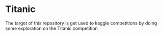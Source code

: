 # Titanic
The target of this repository is get used to kaggle competitions by doing some exploration on the Titanic competition

